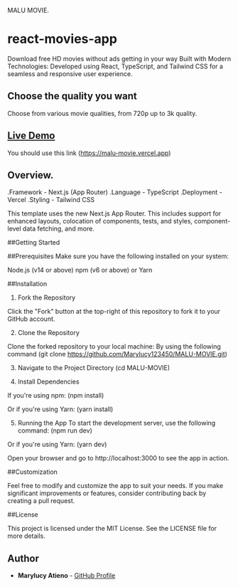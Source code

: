 MALU MOVIE.
# react-movies-app 

  Download free HD movies without ads getting in your way
  Built with Modern Technologies: Developed using React, TypeScript, and Tailwind CSS for a seamless and responsive user experience.



## Choose the quality you want

  Choose from various movie qualities, from 720p up to 3k quality.


## [Live Demo]()
  You should use this link (https://malu-movie.vercel.app)

## Overview.
 .Framework - Next.js (App Router)
 .Language - TypeScript
 .Deployment - Vercel
 .Styling - Tailwind CSS

  This template uses the new Next.js App Router. This includes support for enhanced layouts, colocation of components, tests, and styles, component-level data fetching, and more.

##Getting Started

##Prerequisites
  Make sure you have the following installed on your system:

  Node.js (v14 or above)
  npm (v6 or above) or Yarn

##Installation

1. Fork the Repository

  Click the "Fork" button at the top-right of this repository to fork it to your GitHub account.

2. Clone the Repository

  Clone the forked repository to your local machine:
  By using the following command (git clone https://github.com/Marylucy123450/MALU-MOVIE.git)

3. Navigate to the Project Directory
(cd MALU-MOVIE)

4. Install Dependencies

 If you're using npm:
 (npm install)

 Or if you're using Yarn:
 (yarn install)

5. Running the App
To start the development server, use the following command:
(npm run dev)

Or if you're using Yarn:
(yarn dev)

Open your browser and go to http://localhost:3000 to see the app in action.



##Customization


Feel free to modify and customize the app to suit your needs. If you make significant improvements or features, consider contributing back by creating a pull request.

##License


This project is licensed under the MIT License. See the LICENSE file for more details.


## Author


- **Marylucy Atieno** - [GitHub Profile](https://github.com/Marylucy123450)





































